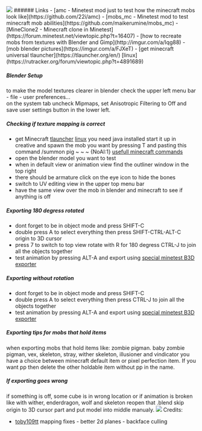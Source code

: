 <img src="https://i.imgur.com/SSdmdCt.png">
###### Links
- [amc - Minetest mod just to test how the minecraft mobs look like](https://github.com/22i/amc)
- [mobs_mc - Minetest mod to test minecraft mob abilities](https://github.com/maikerumine/mobs_mc)
- [MineClone2 - Minecraft clone in Minetest](https://forum.minetest.net/viewtopic.php?t=16407)
- [how to recreate mobs from textures with Blender and Gimp](http://imgur.com/a/Iqg88)
- [mob blender pictures](https://imgur.com/a/FJXeT)
- [get minecraft universal tlauncher](https://tlauncher.org/en/) [linux](https://rutracker.org/forum/viewtopic.php?t=4891689)

##### Blender Setup
to make the model textures clearer in blender check the upper left menu bar - file - user preferences... <br /> on the system tab uncheck Mipmaps, set Anisotropic Filtering to Off and save user settings button in the lower left.

##### Checking if texture mapping is correct
- get Minecraft [tlauncher](https://tlauncher.org/en/) [linux](https://rutracker.org/forum/viewtopic.php?t=4891689) you need java installed start it up in creative and spawn the mob you want by pressing T and pasting this command /summon pig ~ ~ ~ {NoAI:1} [usefull minecraft commands](https://github.com/22i/minecraft-voxel-blender-models/edit/master/usefull%minecraft%commands)
- open the blender model you want to test
- when in default view or animation view find the outliner window in the top right
- there should be armature click on the eye icon to hide the bones
- switch to UV editing view in the upper top menu bar
- have the same view over the mob in blender and minecraft to see if anything is off

##### Exporting 180 degress rotated

- dont forget to be in object mode and press SHIFT-C
- double press A to select everything then press SHIFT-CTRL-ALT-C origin to 3D cursor
- press 7 to switch to top view rotate with R for 180 degress CTRL-J to join all the objects together
- test animation by pressing ALT-A and export using [special minetest B3D exporter](https://github.com/minetest/B3Dexport)

##### Exporting without rotation

- dont forget to be in object mode and press SHIFT-C
- double press A to select everything then press CTRL-J to join all the objects together
- test animation by pressing ALT-A and export using [special minetest B3D exporter](https://github.com/minetest/B3Dexport)

##### Exporting tips for mobs that hold items

when exporting mobs that hold items like: zombie pigman. baby zombie pigman, vex, skeleton, stray, wither skeleton, illusioner and vindicator you have a choice between minecraft default item or pixel perfection item. If you want pp then delete the other holdable item without pp in the name.

##### If exporting goes wrong

if something is off, some cube is in wrong location or if animation is broken like with wither, enderdragon, wolf and skeleton reopen that .blend skip origin to 3D cursor part and put model into middle manualy.
<img src="https://i.imgur.com/I2MDagh.png">
Credits:
- [toby109tt](https://github.com/tobyplowy) mapping fixes - better 2d planes - backface culling
